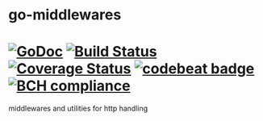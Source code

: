 # go-middlewares
[![GoDoc](https://godoc.org/github.com/nasa9084/go-middlewares?status.svg)](https://godoc.org/github.com/nasa9084/go-middlewares)
[![Build Status](https://travis-ci.org/nasa9084/go-middlewares.svg?branch=master)](https://travis-ci.org/nasa9084/go-middlewares)
[![Coverage Status](https://coveralls.io/repos/github/nasa9084/go-middlewares/badge.svg?branch=master)](https://coveralls.io/github/nasa9084/go-middlewares?branch=master)
[![codebeat badge](https://codebeat.co/badges/bba035d2-7ad7-45c2-bf0a-c4bd6d0c05ee)](https://codebeat.co/projects/github-com-nasa9084-go-middlewares-master)
[![BCH compliance](https://bettercodehub.com/edge/badge/nasa9084/go-middlewares?branch=master)](https://bettercodehub.com/)
==============

middlewares and utilities for http handling
